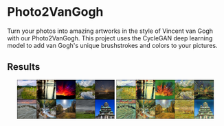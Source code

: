 # Photo2VanGogh

Turn your photos into amazing artworks in the style of Vincent van Gogh with our Photo2VanGogh. This project uses the CycleGAN deep learning model to add van Gogh's unique brushstrokes and colors to your pictures.

## Results

<p align="center">
  <img src="results/realimages.png" width="45%" />
  <img src="results/generatedimages.png" width="45%" />
</p>
